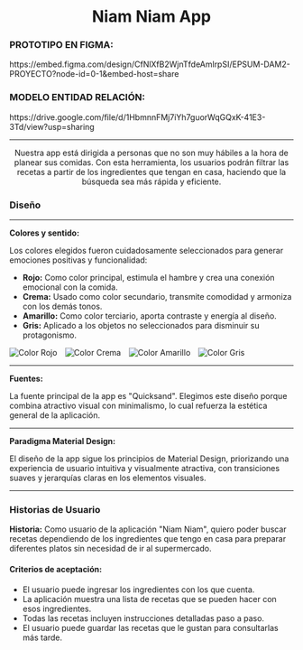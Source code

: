 <h1 style="text-align: center;">Niam Niam App</h1> 
<h3>PROTOTIPO EN FIGMA:</h3>
https://embed.figma.com/design/CfNlXfB2WjnTfdeAmlrpSI/EPSUM-DAM2-PROYECTO?node-id=0-1&embed-host=share

<h3>MODELO ENTIDAD RELACIÓN:</h3>
https://drive.google.com/file/d/1HbmnnFMj7iYh7guorWqGQxK-41E3-3Td/view?usp=sharing
<hr>
  <p style="text-align: center;">Nuestra app está dirigida a personas que no son muy hábiles a la hora de planear sus comidas. Con esta herramienta, los usuarios podrán filtrar las recetas a partir de los ingredientes que tengan en casa, haciendo que la búsqueda sea más rápida y eficiente.</p> 
<h3>Diseño</h3> 
<hr> 
<p><strong>Colores y sentido:</strong></p> 
<p>Los colores elegidos fueron cuidadosamente seleccionados para generar emociones positivas y funcionalidad:</p> <ul> <li><strong>Rojo:</strong> Como color principal, estimula el hambre y crea una conexión emocional con la comida.</li> <li><strong>Crema:</strong> Usado como color secundario, transmite comodidad y armoniza con los demás tonos.</li> <li><strong>Amarillo:</strong> Como color terciario, aporta contraste y energía al diseño.</li> <li><strong>Gris:</strong> Aplicado a los objetos no seleccionados para disminuir su protagonismo.</li> </ul> 
<div> 
  <img src="https://www.colorhexa.com/fc0000.png" alt="Color Rojo" style="margin-right: 10px;"> 
  <img src="https://www.colorhexa.com/F8F2DE.png" alt="Color Crema" style="margin-right: 10px;">
  <img src="https://www.colorhexa.com/F8DD6F.png" alt="Color Amarillo" style="margin-right: 10px;"> 
  <img src="https://www.colorhexa.com/C2C1C1.png" alt="Color Gris"> 
</div> 
<hr> 
<p><strong>Fuentes:</strong></p>
  <p>La fuente principal de la app es "Quicksand". Elegimos este diseño porque combina atractivo visual con minimalismo, lo cual refuerza la estética general de la aplicación.</p> 
<hr> 
<p><strong>Paradigma Material Design:</strong></p> 
  <p>El diseño de la app sigue los principios de Material Design, priorizando una experiencia de usuario intuitiva y visualmente atractiva, con transiciones suaves y jerarquías claras en los elementos visuales.</p> 
<hr> <h3>Historias de Usuario</h3> 
  <p><strong>Historia:</strong> Como usuario de la aplicación "Niam Niam", quiero poder buscar recetas dependiendo de los ingredientes que tengo en casa para preparar diferentes platos sin necesidad de ir al supermercado.</p> 
<h4>Criterios de aceptación:</h4> 
  <ul> <li>El usuario puede ingresar los ingredientes con los que cuenta.</li> <li>La aplicación muestra una lista de recetas que se pueden hacer con esos ingredientes.</li> <li>Todas las recetas incluyen instrucciones detalladas paso a paso.</li> <li>El usuario puede guardar las recetas que le gustan para consultarlas más tarde.</li> </ul>

